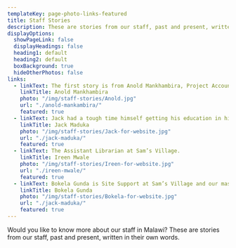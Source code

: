 ```yaml
---
templateKey: page-photo-links-featured
title: Staff Stories
description: These are stories from our staff, past and present, written in their own words.
displayOptions:
  showPageLink: false
  displayHeadings: false
  heading1: default
  heading2: default
  boxBackground: true
  hideOtherPhotos: false
links:
  - linkText: The first story is from Anold Mankhambira, Project Accountant. Anold sadly passed away at Chritmas 2017 aged only 37.
    linkTitle: Anold Mankhambira
    photo: "/img/staff-stories/Anold.jpg"
    url: "./anold-mankambira/"
    featured: true
  - linkText: Jack had a tough time himself getting his education in his early years and is currently completing his Masters in the USA. He’s glad to be able to give something back now.
    linkTitle: Jack Maduka
    photo: "/img/staff-stories/Jack-for-website.jpg"
    url: "./jack-maduka/"
    featured: true
  - linkText: The Assistant Librarian at Sam’s Village.
    linkTitle: Ireen Mwale
    photo: "/img/staff-stories/Ireen-for-website.jpg"
    url: "./ireen-mwale/"
    featured: true
  - linkText: Bokela Gunda is Site Support at Sam’s Village and our master thatcher, having learnt to thatch while working for us.
    linkTitle: Bokela Gunda
    photo: "/img/staff-stories/Bokela-for-website.jpg"
    url: "./jack-maduka/"
    featured: true
---
```


Would you like to know more about our staff in Malawi? These are stories from our staff, past and present, written in their own words.
